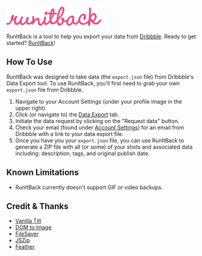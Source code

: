 ![RunItBack](./src/assets/images/run-it-back--primary--pink.svg)

RunItBack is a tool to help you export your data from <a href="https://www.dribbble.com">Dribbble</a>. Ready to get started? [RunItBack](https://ruckus-labs.github.io/runitback/)!

## How To Use

RunItBack was designed to take data (the `export.json` file) from Dribbble's Data Export tool. To use RunItBack, you'll first need to grab your own `export.json` file from Dribbble.

1. Navigate to your Account Settings (under your profile image in the upper right).
2. Click (or navigate to) the [Data Export](https://dribbble.com/account) tab.
3. Initiate the data request by clicking on the "Request data" button.
4. Check your email (found under [Account Settings](https://dribbble.com/account)) for an email from Dribbble with a link to your data export file.
5. Once you have you your `export.json` file, you can use RunItBack to generate a ZIP file with all (or some) of your shots and associated data including: description, tags, and original publish date.

## Known Limitations

-    RunItBack currently doesn't support GIF or video backups.

## Credit & Thanks

-    [Vanilla Tilt](https://github.com/micku7zu/vanilla-tilt.js)
-    [DOM to Image](https://github.com/tsayen/dom-to-image)
-    [FileSaver](https://github.com/eligrey/FileSaver.js/)
-    [JSZip](https://stuk.github.io/jszip/)
-    [Feather](https://feathericons.com/)

